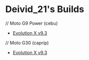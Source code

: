 # Deivid_21's Builds

// Moto G9 Power (cebu)

- [Evolution X v9.3](https://github.com/Deivid21/RELEASES/releases/tag/EvolutionX-14.0-20240813-cebu-v9.3-Unofficial)


// Moto G30 (caprip)

- [Evolution X v9.3](https://github.com/Deivid21/RELEASES/releases/tag/EvolutionX-14.0-20240812-caprip-v9.3-Unofficial)
